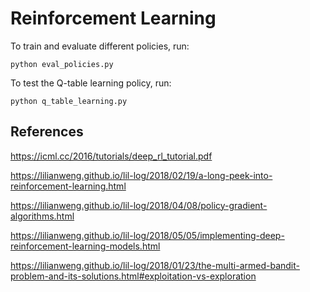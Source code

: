 # Reinforcement Learning

To train and evaluate different policies, run:

```python eval_policies.py```

To test the Q-table learning policy, run:

```python q_table_learning.py```

## References

https://icml.cc/2016/tutorials/deep_rl_tutorial.pdf

https://lilianweng.github.io/lil-log/2018/02/19/a-long-peek-into-reinforcement-learning.html

https://lilianweng.github.io/lil-log/2018/04/08/policy-gradient-algorithms.html

https://lilianweng.github.io/lil-log/2018/05/05/implementing-deep-reinforcement-learning-models.html

https://lilianweng.github.io/lil-log/2018/01/23/the-multi-armed-bandit-problem-and-its-solutions.html#exploitation-vs-exploration
